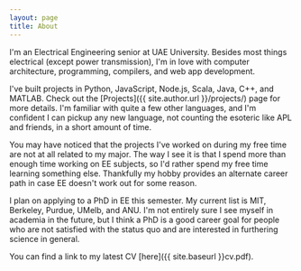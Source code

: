 ```yaml
---
layout: page
title: About
---
```


I'm an Electrical Engineering senior at UAE University. Besides most things electrical (except power transmission), I'm in love with computer architecture, programming, compilers, and web app development.

I've built projects in Python, JavaScript, Node.js, Scala, Java, C++, and MATLAB. Check out the [Projects]({{ site.author.url }}/projects/) page for more details. I'm familiar with quite a few other languages, and I'm confident I can pickup any new language, not counting the esoteric like APL and friends, in a short amount of time.

You may have noticed that the projects I've worked on during my free time are not at all related to my major. The way I see it is that I spend more than enough time working on EE subjects, so I'd rather spend my free time learning something else. Thankfully my hobby provides an alternate career path in case EE doesn't work out for some reason.

I plan on applying to a PhD in EE this semester. My current list is MIT, Berkeley, Purdue, UMelb, and ANU. I'm not entirely sure I see myself in academia in the future, but I think a PhD is a good career goal for people who are not satisfied with the status quo and are interested in furthering science in general.

You can find a link to my latest CV [here]({{ site.baseurl }}cv.pdf).
